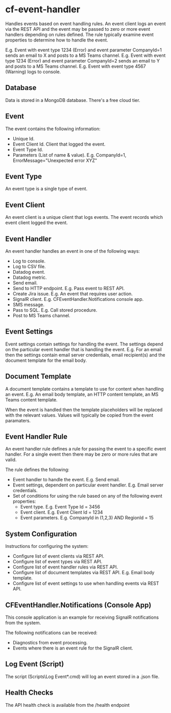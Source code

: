 # cf-event-handler

Handles events based on event handling rules. An event client logs an event via the REST API and the event may
be passed to zero or more event handlers depending on rules defined. The rule typically examine event properties
to determine how to handle the event.

E.g. Event with event type 1234 (Error) and event parameter CompanyId=1 sends an email to X and posts to a MS Teams channel.
E.g. Event with event type 1234 (Error) and event parameter CompanyId=2 sends an email to Y and posts to a MS Teams channel.
E.g. Event with event type 4567 (Warning) logs to console.

Database
--------
Data is stored in a MongoDB database. There's a free cloud tier.

Event
-----
The event contains the following information:
- Unique Id.
- Event Client Id. Client that logged the event.
- Event Type Id.
- Parameters (List of name & value). E.g. CompanyId=1, ErrorMessage="Unexpected error XYZ"

Event Type
----------
An event type is a single type of event.

Event Client
------------
An event client is a unique client that logs events. The event records which event client logged the event.

Event Handler
-------------
An event handler handles an event in one of the following ways:
- Log to console.
- Log to CSV file.
- Datadog event.
- Datadog metric.
- Send email.
- Send to HTTP endpoint. E.g. Pass event to REST API.
- Create Jira issue. E.g. An event that requires user action.
- SignalR client. E.g. CFEventHandler.Notifications console app.
- SMS message.
- Pass to SQL. E.g. Call stored procedure.
- Post to MS Teams channel.

Event Settings
--------------
Event settings contain settings for handling the event. The settings depend on the particular event handler
that is handling the event. E.g. For an email then the settings contain email server credentials, email recipient(s) 
and the document template for the email body.

Document Template
-----------------
A document template contains a template to use for content when handling an event. E.g. An email body template,
an HTTP content template, an MS Teams content template.

When the event is handled then the template placeholders will be replaced with the relevant values. Values will
typically be copied from the event paramaters.

Event Handler Rule
------------------
An event handler rule defines a rule for passing the event to a specific event handler. For a single event then
there may be zero or more rules that are valid.

The rule defines the following:
- Event handler to handle the event. E.g. Send email.
- Event settings, dependent on particular event handler. E.g. Email server credentials.
- Set of conditions for using the rule based on any of the following event properties:
	- Event type. E.g. Event Type Id = 3456
	- Event client. E.g. Event Client Id = 1234
	- Event parameters. E.g. CompanyId in (1,2,3) AND RegionId = 15
	
System Configuration
--------------------
Instructions for configuring the system:
- Configure list of event clients via REST API.
- Configure list of event types via REST API.
- Configure list of event handler rules via REST API.
- Configure list of document templates via REST API. E.g. Email body template.
- Configure list of event settings to use when handling events via REST API.

CFEventHandler.Notifications (Console App)
------------------------------------------
This console application is an example for receiving SignalR notifications from the system.

The following notifications can be received:
- Diagnostics from event processing.
- Events where there is an event rule for the SignalR client.

Log Event (Script)
------------------
The script (Scripts\Log Event\*.cmd) will log an event stored in a .json file.

Health Checks
-------------
The API health check is available from the /health endpoint

